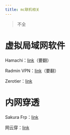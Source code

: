 ```yaml
---
title: mc联机相关
---
```


> 不全

# 虚拟局域网软件

Hamachi：[link](https://vpn.net/)（要翻）

Radmin VPN：[link](https://www.radmin-vpn.com/)（要翻）

Zerotier：[link](https://www.zerotier.com/)



# 内网穿透

Sakura Frp：[link](https://www.natfrp.com/)

网云穿：[link](http://www.xiaomy.net/)